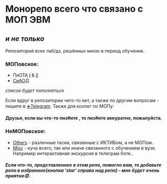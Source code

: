 # Монорепо всего что связано с МОП ЭВМ 
## _и не только_


Репозиторий всех лаб/дз, решённых мною в период обучения.

### МОПовское:
- ПиОТА [I](https://github.com/ffokildam/MOPEVM/tree/main/PiOTA_1) & [II](https://github.com/ffokildam/MOPEVM/tree/main/PiOTA_2)
- [CиАОД](https://github.com/ffokildam/MOPEVM/tree/main/SiAOD)

_список будет пополняться_

Если вдруг в репозитории чего-то нет, а также по другим вопросам -  пишите в [✈️Telegram](https://t.me/w6rs7).
Также для _коллег_ по МОПу:

__Друзья, если вы что-то пиз#ите , то пиз#ите аккуратно, пожалуйста.__
### НеМОПовское:
- [Others](https://github.com/ffokildam/MOPEVM/tree/main/Others) - различные таски, связанные с ИКТИБом, а не МОПом.
- [Misc](https://github.com/ffokildam/MOPEVM/tree/main/Misc) - куча всего, так или иначе связанного с обучением в вузе. Например интерактивная экскурсия в телеграм боте..

##### Если что-то, представленное в этом репо, помогло вам, то добавьте репо в избранное(_кнопка 'star' справа над репо_) - мне будет очень приятно😍.


